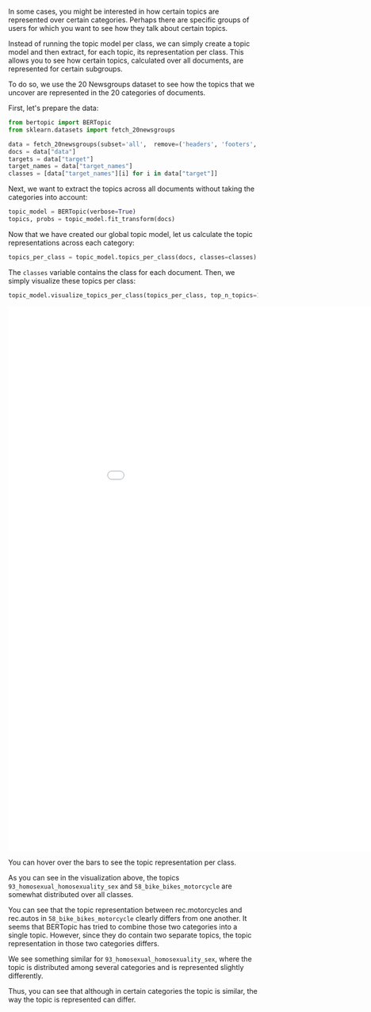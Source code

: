 In some cases, you might be interested in how certain topics are represented over certain categories. Perhaps 
there are specific groups of users for which you want to see how they talk about certain topics. 

Instead of running the topic model per class, we can simply create a topic model and then extract, for each topic, 
its representation per class. This allows you to see how certain topics, calculated over all documents, are represented 
for certain subgroups. 

To do so, we use the 20 Newsgroups dataset to see how the topics that we uncover are represented in the 20 categories of 
documents. 

First, let's prepare the data:

```python
from bertopic import BERTopic
from sklearn.datasets import fetch_20newsgroups

data = fetch_20newsgroups(subset='all',  remove=('headers', 'footers', 'quotes'))
docs = data["data"]
targets = data["target"]
target_names = data["target_names"]
classes = [data["target_names"][i] for i in data["target"]]
``` 

Next, we want to extract the topics across all documents without taking the categories into account:

```python
topic_model = BERTopic(verbose=True)
topics, probs = topic_model.fit_transform(docs)
```

Now that we have created our global topic model, let us calculate the topic representations across each category:

```python
topics_per_class = topic_model.topics_per_class(docs, classes=classes)
```

The `classes` variable contains the class for each document. Then, we simply visualize these topics per class:

```python
topic_model.visualize_topics_per_class(topics_per_class, top_n_topics=10)
```
<iframe src="topics_per_class.html" style="width:1000px; height: 1100px; border: 0px;""></iframe>

You can hover over the bars to see the topic representation per class.

As you can see in the visualization above, the topics `93_homosexual_homosexuality_sex` and `58_bike_bikes_motorcycle` 
are somewhat distributed over all classes. 
 
You can see that the topic representation between rec.motorcycles and rec.autos in `58_bike_bikes_motorcycle` clearly 
differs from one another. It seems that BERTopic has tried to combine those two categories into a single topic. However, 
since they do contain two separate topics, the topic representation in those two categories differs. 

We see something similar for `93_homosexual_homosexuality_sex`, where the topic is distributed among several categories 
and is represented slightly differently. 

Thus, you can see that although in certain categories the topic is similar, the way the topic is represented can differ.   
